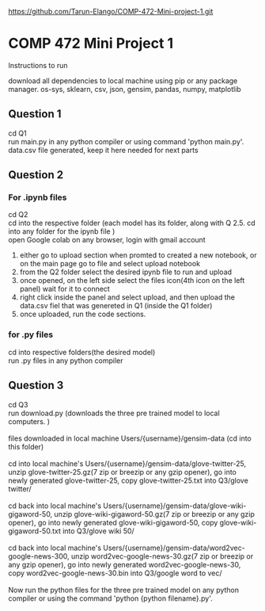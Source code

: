 https://github.com/Tarun-Elango/COMP-472-Mini-project-1.git

# COMP 472 Mini Project 1 

Instructions to run 

download all dependencies to local machine using pip or any package manager.
os-sys, sklearn, csv, json, gensim, pandas, numpy, matplotlib


## Question 1
cd Q1 <br />
run main.py in any python compiler or using command 'python main.py'. <br />
data.csv file generated, keep it here needed for next parts <br />


## Question 2
 
### For .ipynb files<br />

cd Q2<br />
cd into the respective folder (each model has its folder, along with Q 2.5. cd into any folder for the ipynb file )<br />
open Google colab on any browser, login with gmail account<br />
1. either go to upload section when promted to created a new notebook, or on the main page go to file and select upload notebook <br />
2. from the Q2 folder select the desired ipynb file to run and upload<br />
3. once opened, on the left side select the files icon(4th icon on the left panel) wait for it to connect<br />
4. right click inside the panel and select upload, and then upload the data.csv fiel that was genereted in Q1 (inside the Q1 folder)<br />
5. once uploaded, run the code sections. <br />



### for .py files <br />
cd into respective folders(the desired model)<br />
run .py files in any python compiler<br />

## Question 3
cd Q3<br />
run download.py (downloads the three pre trained model to local computers. )<br /> <br />
files downloaded in local machine Users/{username}/gensim-data (cd into this folder)<br /> <br />
cd into local machine's Users/{username}/gensim-data/glove-twitter-25, unzip glove-twitter-25.gz(7 zip or breezip or any gzip opener), go into newly generated glove-twitter-25, copy glove-twitter-25.txt into Q3/glove twitter/ <br /> <br />
cd back into local machine's Users/{username}/gensim-data/glove-wiki-gigaword-50, unzip glove-wiki-gigaword-50.gz(7 zip or breezip or any gzip opener), go into newly generated glove-wiki-gigaword-50, copy glove-wiki-gigaword-50.txt into Q3/glove wiki 50/ <br /> <br />
cd back into local machine's Users/{username}/gensim-data/word2vec-google-news-300, unzip word2vec-google-news-30.gz(7 zip or breezip or any gzip opener), go into newly generated word2vec-google-news-30, copy word2vec-google-news-30.bin into Q3/google word to vec/ <br /> <br />
Now run the python files for the three pre trained model on any python compiler or using the command 'python {python filename}.py'. 
